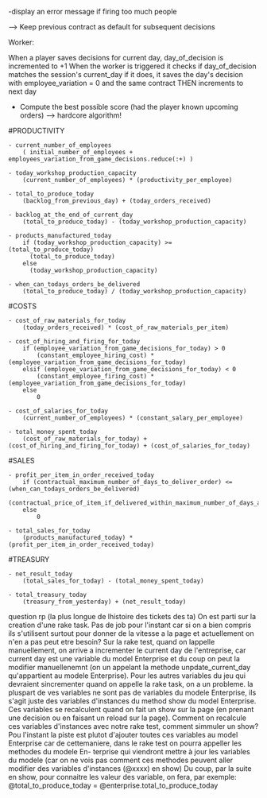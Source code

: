 -display an error message if firing too much people




--> Keep previous contract as default for subsequent decisions

Worker:

When a player saves decisions for current day, day_of_decision is incremented to +1
When the worker is triggered it checks if day_of_decision matches the session's current_day
if it does, it saves the day's decision with employee_variation = 0 and the same contract
THEN increments to next day


- Compute the best possible score (had the player known upcoming orders)
--> hardcore algorithm!

#PRODUCTIVITY

    - current_number_of_employees
        ( initial_number_of_employees + employees_variation_from_game_decisions.reduce(:+) )

    - today_workshop_production_capacity
        (current_number_of_employees) * (productivity_per_employee)

    - total_to_produce_today
        (backlog_from_previous_day) + (today_orders_received)

    - backlog_at_the_end_of_current_day
        (total_to_produce_today) - (today_workshop_production_capacity)

    - products_manufactured_today
        if (today_workshop_production_capacity) >= (total_to_produce_today)
          (total_to_produce_today)
        else
          (today_workshop_production_capacity)

    - when_can_todays_orders_be_delivered
        (total_to_produce_today) / (today_workshop_production_capacity)

#COSTS

    - cost_of_raw_materials_for_today
        (today_orders_received) * (cost_of_raw_materials_per_item)

    - cost_of_hiring_and_firing_for_today
        if (employee_variation_from_game_decisions_for_today) > 0
            (constant_employee_hiring_cost) * (employee_variation_from_game_decisions_for_today)
        elsif (employee_variation_from_game_decisions_for_today) < 0
            (constant_employee_firing_cost) * (employee_variation_from_game_decisions_for_today)
        else
            0

    - cost_of_salaries_for_today
        (current_number_of_employees) * (constant_salary_per_employee)

    - total_money_spent_today
        (cost_of_raw_materials_for_today) + (cost_of_hiring_and_firing_for_today) + (cost_of_salaries_for_today)

#SALES

    - profit_per_item_in_order_received_today
        if (contractual_maximum_number_of_days_to_deliver_order) <= (when_can_todays_orders_be_delivered)
            (contractual_price_of_item_if_delivered_within_maximum_number_of_days_allowed)
        else
            0

    - total_sales_for_today
        (products_manufactured_today) * (profit_per_item_in_order_received_today)

#TREASURY

    - net_result_today
        (total_sales_for_today) - (total_money_spent_today)

    - total_treasury_today
        (treasury_from_yesterday) + (net_result_today)








  question rp (la plus longue de lhistoire des tickets des ta)
  On est parti sur la creation d'une rake task. Pas de job pour l'instant car si
on a bien compris ils s'utilisent surtout pour donner de la vitesse a la page
et actuellement on n'en a pas peut etre besoin?
Sur la rake test, quand on lappelle manuellement, on arrive a incrementer le
current day de l'entreprise, car current day est une variable du model Enterprise
et du coup on peut la modifier manuellenemnt (on un appelant la methode unpdate_current_day
qu'appartient au modele Enterprise).
Pour les autres variables du jeu qui devraient sincrementer quand on appelle la
rake task, on a un probleme. la pluspart de ves variables ne sont pas de variables
du modele Enterprise, ils s'agit juste des variables d'instances du method show du model Enterprise. Ces variables se recalculent quand on fait un show sur la page (en prenant
une decision ou en faisant un reload sur la page).
Comment on recalcule ces variables d'instances avec notre rake test, comment simmuler
un show?
Pou l'instant la piste est plutot d'ajouter toutes ces variables au model Enterprise
car de cettemaniere, dans le rake test on pourra appeller les methodes du modele En-
terprise qui viendront mettre  à jour les variables du modele (car on ne vois pas comment ces methodes peuvent aller modifier des variables d'instances (@xxxx) en show)
Du coup, par la suite en show, pour connaitre les valeur des variable, on fera,
par exemple:
@total_to_produce_today = @enterprise.total_to_produce_today
